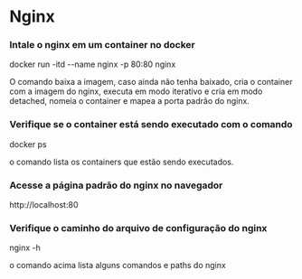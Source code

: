 # Nginx

### Intale o nginx em um container no docker

docker run -itd --name nginx -p 80:80 nginx

O comando baixa a imagem, caso ainda não tenha baixado, cria o container com a imagem do nginx, executa em modo iterativo e cria em modo detached, nomeia o container e mapea a porta padrão do nginx.

### Verifique se o container está sendo executado com o comando

docker ps

o comando lista os containers que estão sendo executados.

### Acesse a página padrão do nginx no navegador

http://localhost:80

### Verifique o caminho do arquivo de configuração do nginx

nginx -h

o comando acima lista alguns comandos e paths do nginx
